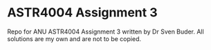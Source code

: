 # ASTR4004 Assignment 3 

Repo for ANU ASTR4004 Assignment 3 written by Dr Sven Buder. All solutions are my own and are not to be copied.
